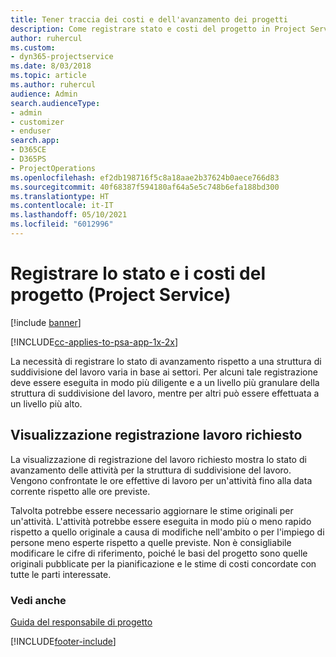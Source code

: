 ```yaml
---
title: Tener traccia dei costi e dell'avanzamento dei progetti
description: Come registrare stato e costi del progetto in Project Service
author: ruhercul
ms.custom:
- dyn365-projectservice
ms.date: 8/03/2018
ms.topic: article
ms.author: ruhercul
audience: Admin
search.audienceType:
- admin
- customizer
- enduser
search.app:
- D365CE
- D365PS
- ProjectOperations
ms.openlocfilehash: ef2db198716f5c8a18aae2b37624b0aece766d83
ms.sourcegitcommit: 40f68387f594180af64a5e5c748b6efa188bd300
ms.translationtype: HT
ms.contentlocale: it-IT
ms.lasthandoff: 05/10/2021
ms.locfileid: "6012996"
---
```

# <a name="track-project-progress-and-cost-project-service"></a>Registrare lo stato e i costi del progetto (Project Service)

[!include [banner](../includes/psa-now-project-operations.md)]

[!INCLUDE[cc-applies-to-psa-app-1x-2x](../includes/cc-applies-to-psa-app-1x-2x.md)]

La necessità di registrare lo stato di avanzamento rispetto a una struttura di suddivisione del lavoro varia in base ai settori. Per alcuni tale registrazione deve essere eseguita in modo più diligente e a un livello più granulare della struttura di suddivisione del lavoro, mentre per altri può essere effettuata a un livello più alto.  
  
## <a name="effort-tracking-view"></a>Visualizzazione registrazione lavoro richiesto  
La visualizzazione di registrazione del lavoro richiesto mostra lo stato di avanzamento delle attività per la struttura di suddivisione del lavoro. Vengono confrontate le ore effettive di lavoro per un'attività fino alla data corrente rispetto alle ore previste.  
  
Talvolta potrebbe essere necessario aggiornare le stime originali per un'attività. L'attività potrebbe essere eseguita in modo più o meno rapido rispetto a quello originale a causa di modifiche nell'ambito o per l'impiego di persone meno esperte rispetto a quelle previste. Non è consigliabile modificare le cifre di riferimento, poiché le basi del progetto sono quelle originali pubblicate per la pianificazione e le stime di costi concordate con tutte le parti interessate.  
  
### <a name="see-also"></a>Vedi anche  
 [Guida del responsabile di progetto](../psa/project-manager-guide.md)


[!INCLUDE[footer-include](../includes/footer-banner.md)]